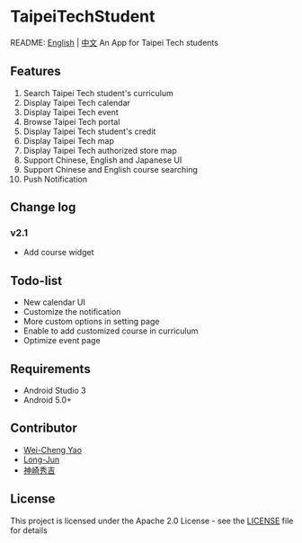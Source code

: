 # TaipeiTechStudent
README: [English](https://github.com/yaoandy107/TaipeiTechStudent/blob/master/README.md) | [中文]()
An App for Taipei Tech students
## Features
1. Search Taipei Tech student's curriculum
2. Display Taipei Tech calendar
3. Display Taipei Tech event
4. Browse Taipei Tech portal
5. Display Taipei Tech student's credit
6. Display Taipei Tech map
7. Display Taipei Tech authorized store map
8. Support Chinese, English and Japanese UI
9. Support Chinese and English course searching
10. Push Notification
## Change log
### v2.1
- Add course widget
## Todo-list
- New calendar UI
- Customize the notification
- More custom options in setting page
- Enable to add customized course in curriculum
- Optimize event page
## Requirements
- Android Studio 3
- Android 5.0+
## Contributor
- [Wei-Cheng Yao](https://github.com/yaoandy107)
- [Long-Jun](https://github.com/Long-Jun)
- [神崎秀吉](https://github.com/kamisakihideyoshi)
## License
This project is licensed under the Apache 2.0 License - see the [LICENSE](https://github.com/yaoandy107/TaipeiTechStudent/blob/master/LICENSE) file for details
